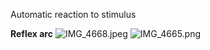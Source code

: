 Automatic reaction to stimulus

**Reflex arc**
![IMG_4668.jpeg](img_4668.jpeg)
![IMG_4665.png](img_4665.png)
